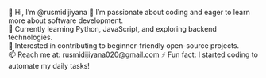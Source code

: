 👋 Hi, I’m @rusmidijiyana
👀 I’m passionate about coding and eager to learn more about software development.  
🌱 Currently learning Python, JavaScript, and exploring backend technologies.  
💞️ Interested in contributing to beginner-friendly open-source projects.  
📫 Reach me at: rusmidijiyana020@gmail.com
⚡ Fun fact: I started coding to automate my daily tasks!  

